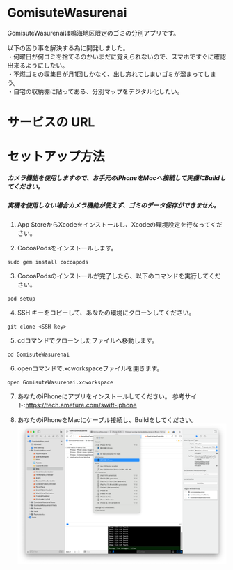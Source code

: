 # GomisuteWasurenai

GomisuteWasurenaiは鳴海地区限定のゴミの分別アプリです。

以下の困り事を解決する為に開発しました。  
・何曜日が何ゴミを捨てるのかいまだに覚えられないので、スマホですぐに確認出来るようにしたい。  
・不燃ゴミの収集日が月1回しかなく、出し忘れてしまいゴミが溜まってしまう。  
・自宅の収納棚に貼ってある、分別マップをデジタル化したい。

# サービスの URL


# セットアップ方法

##### カメラ機能を使用しますので、お手元のiPhoneをMacへ接続して実機にBuildしてください。
##### 実機を使用しない場合カメラ機能が使えず、ゴミのデータ保存ができません。



1. App StoreからXcodeをインストールし、Xcodeの環境設定を行なってください。


2. CocoaPodsをインストールします。

```
sudo gem install cocoapods
```

3. CocoaPodsのインストールが完了したら、以下のコマンドを実行してください。

```
pod setup
```

4. SSH キーをコピーして、あなたの環境にクローンしてください。

```
git clone <SSH key>
```

5. cdコマンドでクローンしたファイルへ移動します。

```
cd GomisuteWasurenai 
```

6. openコマンドで.xcworkspaceファイルを開きます。

```
open GomisuteWasurenai.xcworkspace
```

7. あなたのiPhoneにアプリをインストールしてください。
参考サイト:<https://tech.amefure.com/swift-iphone>


8. あなたのiPhoneをMacにケーブル接続し、Buildをしてください。
![buildの変更](./build-change.png)
